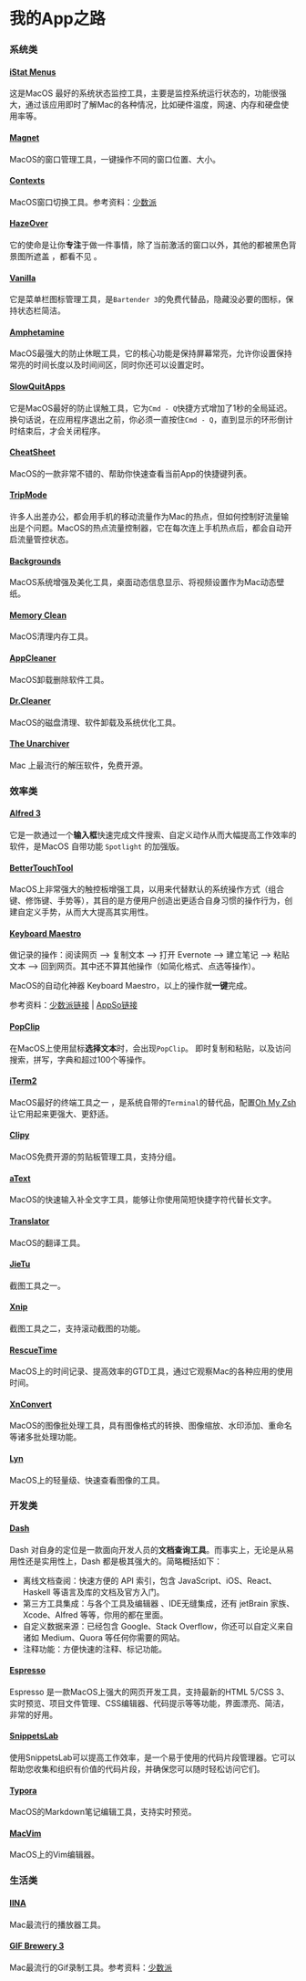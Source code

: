 # 我的App之路

### 系统类

#### [iStat Menus](https://bjango.com/mac/istatmenus/)

这是MacOS 最好的系统状态监控工具，主要是监控系统运行状态的，功能很强大，通过该应用即时了解Mac的各种情况，比如硬件温度，网速、内存和硬盘使用率等。 

#### [Magnet](http://magnet.crowdcafe.com/)

MacOS的窗口管理工具，一键操作不同的窗口位置、大小。

#### [Contexts](https://contexts.co/)

MacOS窗口切换工具。参考资料：[少数派](https://sspai.com/post/32468)

#### [HazeOver](https://hazeover.com/)

它的使命是让你**专注**于做一件事情，除了当前激活的窗口以外，其他的都被黑色背景图所遮盖 ，都看不见 。

#### [Vanilla](https://matthewpalmer.net/vanilla/)

它是菜单栏图标管理工具，是`Bartender 3`的免费代替品，隐藏没必要的图标，保持状态栏简洁。

#### [Amphetamine](https://itunes.apple.com/cn/app/amphetamine/id937984704?mt=12)

MacOS最强大的防止休眠工具，它的核心功能是保持屏幕常亮，允许你设置保持常亮的时间长度以及时间间区，同时你还可以设置定时。 

#### [SlowQuitApps](https://github.com/dteoh/SlowQuitApps)

它是MacOS最好的防止误触工具，它为`Cmd - Q`快捷方式增加了1秒的全局延迟。换句话说，在应用程序退出之前，你必须一直按住`Cmd - Q`，直到显示的环形倒计时结束后，才会关闭程序。 

#### [CheatSheet](https://www.mediaatelier.com/CheatSheet/)

MacOS的一款非常不错的、帮助你快速查看当前App的快捷键列表。

#### [TripMode](https://www.tripmode.ch/)

许多人出差办公，都会用手机的移动流量作为Mac的热点，但如何控制好流量输出是个问题。MacOS的热点流量控制器，它在每次连上手机热点后，都会自动开启流量管控状态。 

#### [Backgrounds](https://itunes.apple.com/cn/app/backgrounds/id808501572?mt=12&ign-mpt=uo%3D8)

MacOS系统增强及美化工具，桌面动态信息显示、将视频设置作为Mac动态壁纸。

#### [Memory Clean](https://fiplab.com/apps/memory-clean-for-mac)

MacOS清理内存工具。

#### [AppCleaner](http://freemacsoft.net/appcleaner/)

MacOS卸载删除软件工具。

#### [Dr.Cleaner](https://www.drcleaner.com/)

MacOS的磁盘清理、软件卸载及系统优化工具。

#### [The Unarchiver](https://theunarchiver.com/)

Mac 上最流行的解压软件，免费开源。

### 效率类

#### [Alfred 3](https://www.alfredapp.com/)
它是一款通过一个**输入框**快速完成文件搜索、自定义动作从而大幅提高工作效率的软件，是MacOS 自带功能 `Spotlight` 的加强版。

#### [BetterTouchTool](https://folivora.ai/)

MacOS上非常强大的触控板增强工具，以用来代替默认的系统操作方式（组合键、修饰键、手势等），其目的是方便用户创造出更适合自身习惯的操作行为，创建自定义手势，从而大大提高其实用性。

#### [Keyboard Maestro](https://www.keyboardmaestro.com/main/)

做记录的操作：阅读网页 –> 复制文本 –> 打开 Evernote –> 建立笔记 –> 粘贴文本 –> 回到网页。其中还不算其他操作（如简化格式、点选等操作）。

MacOS的自动化神器 Keyboard Maestro，以上的操作就**一键**完成。

参考资料：[少数派链接](https://sspai.com/post/36442) | [AppSo链接](http://www.ifanr.com/app/796750)

#### [PopClip](http://pilotmoon.com/popclip/)

在MacOS上使用鼠标**选择文本**时，会出现`PopClip`。 即时复制和粘贴，以及访问搜索，拼写，字典和超过100个等操作。

#### [iTerm2](http://www.iterm2.com/)

MacOS最好的终端工具之一 ，是系统自带的`Terminal`的替代品，配置[Oh My Zsh](https://github.com/robbyrussell/oh-my-zsh)让它用起来更强大、更舒适。

#### [Clipy](https://clipy-app.com/)

MacOS免费开源的剪贴板管理工具，支持分组。

#### [aText](http://www.trankynam.com/atext/)

MacOS的快速输入补全文字工具，能够让你使用简短快捷字符代替长文字。

#### [Translator](http://translator.playstone.org/)

MacOS的翻译工具。

#### [JieTu](https://jietu.qq.com/)

截图工具之一。

#### [Xnip](https://zh.xnipapp.com/)

截图工具之二，支持滚动截图的功能。

#### [RescueTime](https://www.rescuetime.com/)

MacOS上的时间记录、提高效率的GTD工具，通过它观察Mac的各种应用的使用时间。

#### [XnConvert](https://www.xnview.com/en/)

MacOS的图像批处理工具，具有图像格式的转换、图像缩放、水印添加、重命名等诸多批处理功能。

#### [Lyn](http://www.lynapp.com/)

MacOS上的轻量级、快速查看图像的工具。 

### 开发类

#### [Dash](https://kapeli.com/dash)

Dash 对自身的定位是一款面向开发人员的**文档查询工具**。而事实上，无论是从易用性还是实用性上，Dash 都是极其强大的。简略概括如下：

- 离线文档查阅：快速方便的 API 索引，包含 JavaScript、iOS、React、Haskell 等语言及库的文档及官方入门。
- 第三方工具集成：与各个工具及编辑器 、IDE无缝集成，还有 jetBrain 家族、Xcode、Alfred 等等，你用的都在里面。
- 自定义数据来源：已经包含 Google、Stack Overflow，你还可以自定义来自诸如 Medium、Quora 等任何你需要的网站。
- 注释功能：方便快速的注释、标记功能。

#### [Espresso](https://espressoapp.com/)

Espresso 是一款MacOS上强大的网页开发工具，支持最新的HTML 5/CSS 3、实时预览、项目文件管理、CSS编辑器、代码提示等等功能，界面漂亮、简洁，非常的好用。

#### [SnippetsLab](https://www.renfei.org/snippets-lab/)

使用SnippetsLab可以提高工作效率，是一个易于使用的代码片段管理器。它可以帮助您收集和组织有价值的代码片段，并确保您可以随时轻松访问它们。

#### [Typora](https://www.typora.io/)

MacOS的Markdown笔记编辑工具，支持实时预览。

#### [MacVim](http://macvim-dev.github.io/macvim/)

MacOS上的Vim编辑器。

### 生活类

#### [IINA](https://lhc70000.github.io/iina/)

Mac最流行的播放器工具。

#### [GIF Brewery 3](http://gifbrewery.com/)

Mac最流行的Gif录制工具。参考资料：[少数派](https://sspai.com/post/31706)



